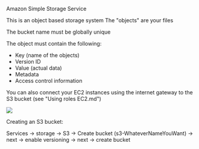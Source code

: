 Amazon Simple Storage Service

This is an object based storage system
The "objects" are your files

The bucket name must be globally unique

The object must contain the following:

- Key (name of the objects)
- Version ID
- Value (actual data) 
- Metadata
- Access control information

You can also connect your EC2 instances using the internet gateway to the S3 bucket (see "Using roles EC2.md")

![](./Images/S3BucketDiagram.PNG)

Creating an S3 bucket:

Services -> storage -> S3 -> Create bucket (s3-WhateverNameYouWant) -> next -> enable versioning -> next -> create bucket